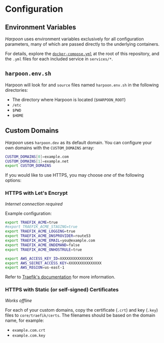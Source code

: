 # Configuration

## Environment Variables

_Harpoon_ uses environment variables exclusively for all configuration
parameters, many of which are passed directly to the underlying
containers.

For details, explore the
[`docker-compose.yml`](../../docker-compose.yml) at the root of this
repository, and the `.yml` files for each included service in
`services/*`.

## `harpoon.env.sh`

Harpoon will look for and `source` files named `harpoon.env.sh` in the
following directories:

* The directory where Harpoon is located (`$HARPOON_ROOT`)
* `/etc`
* `$PWD`
* `$HOME`

## Custom Domains

_Harpoon_ uses `harpoon.dev` as its default domain. You can configure your own domains with the `CUSTOM_DOMAINS` array:

```bash
CUSTOM_DOMAINS[0]=example.com
CUSTOM_DOMAINS[1]=example.net
export CUSTOM_DOMAINS
```

If you would like to use HTTPS, you may choose _one_ of the following
options:

### HTTPS with Let's Encrypt

_Internet connection required_

Example configuration:

```bash
export TRAEFIK_ACME=true
#export TRAEFIK_ACME_STAGING=true
export TRAEFIK_ACME_LOGGING=true
export TRAEFIK_ACME_DNSPROVIDER=route53
export TRAEFIK_ACME_EMAIL=you@example.com
export TRAEFIK_ACME_ONDEMAND=false
export TRAEFIK_ACME_ONHOSTRULE=true

export AWS_ACCESS_KEY_ID=XXXXXXXXXXXXXXX
export AWS_SECRET_ACCESS_KEY=XXXXXXXXXXXXXXX
export AWS_REGION=us-east-1
```

Refer to
[Traefik's documentation](https://docs.traefik.io/toml/#acme-lets-encrypt-configuration)
for more information.

### HTTPS with Static (or self-signed) Certificates

_Works offline_

For each of your custom domains, copy the certificate (`.crt`) and key (`.key`) files to
`core/traefik/certs`. The filenames should be based on the domain name, for example:

* `example.com.crt`
* `example.com.key`

